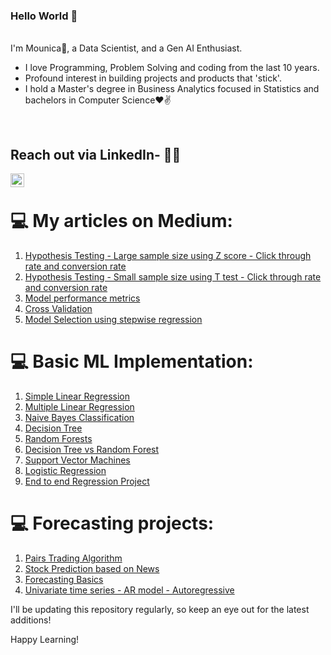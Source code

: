 
### Hello World 👋 

<br/>
I'm Mounica🙌, a Data Scientist, and a Gen AI Enthusiast. 
<br/>

- I love Programming, Problem Solving and coding from the last 10 years.
- Profound interest in building projects and products that 'stick'.
- I hold a Master's degree in Business Analytics focused in Statistics and bachelors in Computer Science❤✌

<br />

## Reach out via LinkedIn- 👨‍💻
<a href="https://www.linkedin.com/in/sai-mounica-gudimella/">
<img align="left" alt="Mounica" width="22px" src="https://cdn.jsdelivr.net/npm/simple-icons@v3/icons/linkedin.svg" />
</a>
<br />


# 💻 My articles on Medium:

1. [Hypothesis Testing - Large sample size using Z score - Click through rate and conversion rate](https://mounicag.medium.com/a-b-test-product-analytics-case-study-large-sample-size-1d2b5eb75f8d)
2. [Hypothesis Testing - Small sample size using T test - Click through rate and conversion rate](https://mounicag.medium.com/a-b-test-product-analytics-case-study-small-sample-size-d5ad85e48b9d)
3. [Model performance metrics](https://mounicag.medium.com/confusion-matrix-why-so-confusing-18e52a9910ac)
4. [Cross Validation](https://github.com/SaiMounicaGudimella/Improving-model-performance)
5. [Model Selection using stepwise regression](https://github.com/SaiMounicaGudimella/Improving-model-performance)
   

# 💻 Basic ML Implementation:

1. [Simple Linear Regression](https://github.com/SaiMounicaGudimella/Simple-Linear-Regression)
2. [Multiple Linear Regression](https://github.com/SaiMounicaGudimella/Insurance-Premium-Prediction)
3. [Naive Bayes Classification](https://github.com/SaiMounicaGudimella/Naive-Bayes-Spam-Classifier)
4. [Decision Tree](https://github.com/SaiMounicaGudimella/Decision-Tree-Implementation)
5. [Random Forests](https://github.com/SaiMounicaGudimella/Random-Forest-Implementation)
6. [Decision Tree vs Random Forest](https://github.com/SaiMounicaGudimella/Census-Data-Income-Prediction)
7. [Support Vector Machines](https://github.com/SaiMounicaGudimella/Support-Vector-Machines)
8. [Logistic Regression](https://github.com/SaiMounicaGudimella/MarketingCampaignConversion)
9. [End to end Regression Project](https://github.com/SaiMounicaGudimella/StudentPerformancePrediction-End-to-end-ML-Project)


# 💻 Forecasting projects:

1. [Pairs Trading Algorithm](https://github.com/SaiMounicaGudimella/Pairs-Trading-Strategy)
2. [Stock Prediction based on News](https://github.com/SaiMounicaGudimella/Stock-Prediction)
3. [Forecasting Basics](https://github.com/SaiMounicaGudimella/ForecastingBasics)
4. [Univariate time series - AR model - Autoregressive](https://github.com/SaiMounicaGudimella/Autoregressive-model)

    

I'll be updating this repository regularly, so keep an eye out for the latest additions!

Happy Learning!
